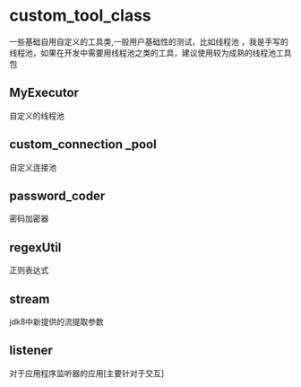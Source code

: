 # custom_tool_class

一些基础自用自定义的工具类,一般用户基础性的测试，比如线程池 ，我是手写的线程池，如果在开发中需要用线程池之类的工具，建议使用较为成熟的线程池工具包

## MyExecutor

自定义的线程池

## custom_connection _pool

自定义连接池

## password_coder

密码加密器

## regexUtil

正则表达式

## stream

jdk8中新提供的流提取参数

## listener
对于应用程序监听器的应用[主要针对于交互]
